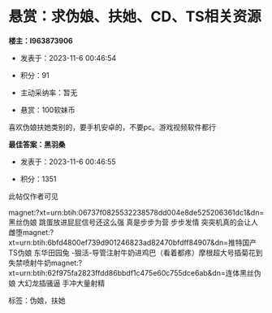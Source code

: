 # 悬赏：求伪娘、扶她、CD、TS相关资源

**楼主：l963873906**

*   发表于：2023-11-6 00:46:54

*   积分：91

*   主动采纳率：暂无

*   悬赏：100软妹币

喜欢伪娘扶她类别的，要手机安卓的，不要pc。游戏视频软件都行

**最佳答案：黑羽桑**

*   发表于：2023-11-6 00:46:55

*   积分：1351

此帖仅作者可见

magnet:?xt=urn:btih:06737f0825532238578dd004e8de525206361dc1&dn=黑丝伪娘 跳蛋放进屁屁信号还这么强 真是步步为营 步步发情 突突机真的会让人雌堕magnet:?xt=urn:btih:6bfd4800ef739d901246823ad82470bfdff84907&dn=推特国产TS伪娘 东华田园兔 -狠活-导管注射牛奶进鸡巴（看着都疼）摩根超大号插菊花到失禁喷射牛奶magnet:?xt=urn:btih:62f975fa2823ffdd86bbdf1c475e60c755dce6ab&dn=连体黑丝伪娘 大幻龙插骚逼 手冲大量射精

标签：伪娘，扶她

